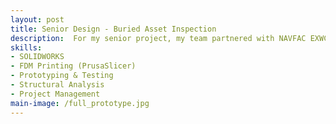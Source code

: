 ```yaml
---
layout: post
title: Senior Design - Buried Asset Inspection
description:  For my senior project, my team partnered with NAVFAC EXWC to develop a pipeline inspection device that operates without disrupting water flow. We designed and prototyped an additively manufactured, ellipsoid-shaped device that moves through pipelines using water flow, collects data via pressure and ultrasonic sensors, and can stop using a scissor jack mechanism. Our proof-of-concept successfully demonstrated feasibility, navigating 12-inch pipe bends and withstanding expected drag forces. While not fully waterproof, key mechanical systems functioned as intended which enables future teams to further develop our design. A refined version could enable non-invasive inspection of aging water infrastructure.
skills: 
- SOLIDWORKS
- FDM Printing (PrusaSlicer)
- Prototyping & Testing
- Structural Analysis
- Project Management
main-image: /full_prototype.jpg
---
```

